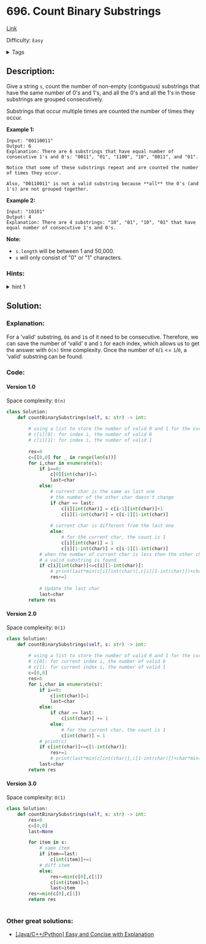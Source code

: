 # 696. Count Binary Substrings
[Link](https://leetcode.com/problems/count-binary-substrings/)

Difficulty: `Easy`

<details>
<summary> Tags</summary>

`String`
</details>

## Description:  
Give a string `s`, count the number of non-empty (contiguous) substrings that
have the same number of 0's and 1's, and all the 0's and all the 1's in these
substrings are grouped consecutively.

Substrings that occur multiple times are counted the number of times they
occur.

**Example 1:**  

    
    
    Input: "00110011"
    Output: 6
    Explanation: There are 6 substrings that have equal number of consecutive 1's and 0's: "0011", "01", "1100", "10", "0011", and "01".
      
    Notice that some of these substrings repeat and are counted the number of times they occur.
      
    Also, "00110011" is not a valid substring because **all** the 0's (and 1's) are not grouped together.
    

**Example 2:**  

    
    
    Input: "10101"
    Output: 4
    Explanation: There are 4 substrings: "10", "01", "10", "01" that have equal number of consecutive 1's and 0's.
    

**Note:**

* `s.length` will be between 1 and 50,000.
* `s` will only consist of "0" or "1" characters.

### Hints:
<details>
<summary> hint 1</summary>

How many valid binary substrings exist in "000111", and how many in "11100"?
What about "00011100"?


</details>


## Solution:  


### Explanation:  
For a 'valid' substring, `0`s and `1`s of it need to be consecutive.
Therefore, we can save the number of 'valid' `0` and `1` for each index,
which allows us to get the answer with `O(n)` time complexity.
Once the number of `0`/`1` <= `1`/`0`, a 'valid' substring can be found.

### Code:  

#### Version 1.0 
Space complexity: `O(n)`

```python
class Solution:
    def countBinarySubstrings(self, s: str) -> int:
                
        # using a list to store the number of valid 0 and 1 for the current index:
        # c[i][0]: for index i, the number of valid 0
        # c[i][1]: for index i, the number of valid 1
        
        res=0
        c=[[0,0] for _ in range(len(s))]
        for i,char in enumerate(s):
            if i==0:
                c[0][int(char)]=1
                last=char
            else:
                # current char is the same as last one
                # the number of the other char doesn't change
                if char == last:
                    c[i][int(char)] = c[i-1][int(char)]+1
                    c[i][1-int(char)] = c[i-1][1-int(char)]
                    
                # current char is different from the last one
                else:
                    # for the current char, the count is 1
                    c[i][int(char)] = 1
                    c[i][1-int(char)] = c[i-1][1-int(char)]
            # when the number of current char is less then the other char's
            # a valid substring is found
            if c[i][int(char)]<=c[i][1-int(char)]:
                # print(last*min(c[i][int(char)],c[i][1-int(char)])+char*min(c[i][int(char)],c[i][1-int(char)]))
                res+=1
            
            # Update the last char
            last=char
        return res
```

#### Version 2.0
Space complexity: `O(1)`
```python
class Solution:
    def countBinarySubstrings(self, s: str) -> int:
        
        # using a list to store the number of valid 0 and 1 for the current index:
        # c[0]: for current index i, the number of valid 0
        # c[1]: for current index i, the number of valid 1
        c=[0,0]
        res=0
        for i,char in enumerate(s):
            if i==0:
                c[int(char)]=1
                last=char
            else:
                if char == last:
                    c[int(char)] += 1
                else:
                    # for the current char, the count is 1
                    c[int(char)] = 1
            # print(c)
            if c[int(char)]<=c[1-int(char)]:
                res+=1
                # print(last*min(c[int(char)],c[1-int(char)])+char*min(c[int(char)],c[1-int(char)]))
            last=char
        return res
```

#### Version 3.0
Space complexity: `O(1)`
```python
class Solution:
    def countBinarySubstrings(self, s: str) -> int:
        res=0
        c=[0,0]
        last=None

        for item in s:
            # same item
            if item==last:
                c[int(item)]+=1
            # diff item
            else:
                res+=min(c[0],c[1])
                c[int(item)]=1
                last=item
        res+=min(c[0],c[1])
        return res
        
```

### Other great solutions:
- [[Java/C++/Python] Easy and Concise with Explanation](https://leetcode.com/problems/count-binary-substrings/discuss/108625/JavaC%2B%2BPython-Easy-and-Concise-with-Explanation)
